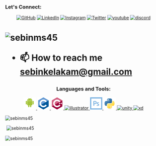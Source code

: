 ### Let's Connect:
<p align="center">
	<a href="https://github.com/sebinms45"><img src="https://img.icons8.com/bubbles/50/000000/github.png" alt="GitHub"/></a>
	<a href="https://www.linkedin.com/in/sebin-ms-3b5397211"><img src="https://img.icons8.com/bubbles/50/000000/linkedin.png" alt="LinkedIn"/></a>
	<a href="https://www.instagram.com/sebin__ms/"><img src="https://img.icons8.com/bubbles/50/000000/instagram.png" alt="Instagram"/></a>
	<a href=https://twitter.com/ms_sebin><img src="https://img.icons8.com/bubbles/50/000000/twitter.png" alt="Twitter"/></a>
        <a href="https://www.youtube.com/channel/UCmLGv5FheiCSr1cH8GPGILQ/featured"><img src="https://img.icons8.com/bubbles/50/000000/youtube.png" alt="youtube"/></a>
        <a href="https://discord.gg/#5255"><img src="https://img.icons8.com/bubbles/50/000000/discord.png" alt="discord"/></a>




<h1 align
<p align="left"> <img src="https://komarev.com/ghpvc/?username=sebinms45&label=Profile%20views&color=0e75b6&style=flat" alt="sebinms45" /> </p>

- 📫 How to reach me **sebinkelakam@gmail.com**




<h3 align="center">Languages and Tools:</h3>
<p align="center"> <a href="https://developer.android.com" target="_blank"> <img src="https://raw.githubusercontent.com/devicons/devicon/master/icons/android/android-original-wordmark.svg" alt="android" width="40" height="40"/> </a> <a href="https://www.cprogramming.com/" target="_blank"> <img src="https://raw.githubusercontent.com/devicons/devicon/master/icons/c/c-original.svg" alt="c" width="40" height="40"/> </a> <a href="https://www.w3schools.com/cpp/" target="_blank"> <img src="https://raw.githubusercontent.com/devicons/devicon/master/icons/cplusplus/cplusplus-original.svg" alt="cplusplus" width="40" height="40"/> </a> <a href="https://www.adobe.com/in/products/illustrator.html" target="_blank"> <img src="https://www.vectorlogo.zone/logos/adobe_illustrator/adobe_illustrator-icon.svg" alt="illustrator" width="40" height="40"/> </a> <a href="https://www.photoshop.com/en" target="_blank"> <img src="https://raw.githubusercontent.com/devicons/devicon/master/icons/photoshop/photoshop-line.svg" alt="photoshop" width="40" height="40"/> </a> <a href="https://www.python.org" target="_blank"> <img src="https://raw.githubusercontent.com/devicons/devicon/master/icons/python/python-original.svg" alt="python" width="40" height="40"/> </a> <a href="https://unity.com/" target="_blank"> <img src="https://www.vectorlogo.zone/logos/unity3d/unity3d-icon.svg" alt="unity" width="40" height="40"/> </a> <a href="https://www.adobe.com/products/xd.html" target="_blank"> <img src="https://cdn.worldvectorlogo.com/logos/adobe-xd.svg" alt="xd" width="40" height="40"/> </a> </p>

<p><img align="center" src="https://github-readme-stats.vercel.app/api/top-langs?username=sebinms45&show_icons=true&locale=en&layout=compact" alt="sebinms45" /></p>

<p>&nbsp;<img align="center" src="https://github-readme-stats.vercel.app/api?username=sebinms45&show_icons=true&locale=en" alt="sebinms45" /></p>

<p><img align="center" src="https://github-readme-streak-stats.herokuapp.com/?user=sebinms45&" alt="sebinms45" /></p>


